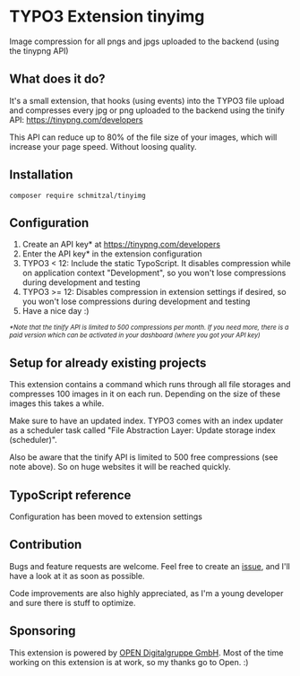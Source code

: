 # TYPO3 Extension tinyimg
Image compression for all pngs and jpgs uploaded to the backend (using the tinypng API)

## What does it do?
It's a small extension, that hooks (using events) into the TYPO3 file upload and compresses every jpg or png uploaded to the backend using the tinify API: https://tinypng.com/developers

This API can reduce up to 80% of the file size of your images, which will increase your page speed. Without loosing quality.

## Installation
`composer require schmitzal/tinyimg`

## Configuration
1. Create an API key* at https://tinypng.com/developers
2. Enter the API key* in the extension configuration
3. TYPO3 < 12: Include the static TypoScript. It disables compression while on application context "Development", so you won't lose compressions during development and testing 
4. TYPO3 >= 12: Disables compression in extension settings if desired, so you won't lose compressions during development and testing
5. Have a nice day :)

<span style="font-size: 80%">_*Note that the tinify API is limited to 500 compressions per month.
If you need more, there is a paid version which can be activated in your dashboard (where you got your API key)_</span>

## Setup for already existing projects
This extension contains a command which runs through all file storages and compresses 100 images in it on each run. Depending on the size of these images this takes a while.

Make sure to have an updated index. TYPO3 comes with an index updater as a scheduler task called "File Abstraction Layer: Update storage index (scheduler)".

Also be aware that the tinify API is limited to 500 free compressions (see note above). So on huge websites it will be reached quickly.

## TypoScript reference

Configuration has been moved to extension settings

## Contribution
Bugs and feature requests are welcome. Feel free to create an [issue](https://github.com/schmitzal/tinyimg/issues), and I'll have a look at it as soon as possible.

Code improvements are also highly appreciated, as I'm a young developer and sure there is stuff to optimize.

## Sponsoring
This extension is powered by [OPEN Digitalgruppe GmbH](https://www.open.de/).
Most of the time working on this extension is at work, so my thanks go to Open. :)

